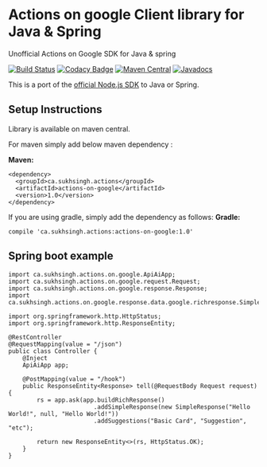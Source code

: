 # Actions on google Client library for Java & Spring
Unofficial Actions on Google SDK for Java & spring

[![Build Status](https://travis-ci.org/sukhvinder1/actions-on-google-java.svg?branch=master)](https://travis-ci.org/sukhvinder1/actions-on-google-java)
[![Codacy Badge](https://api.codacy.com/project/badge/Grade/3ed58fe1ebdc4af19acd3bdb19b39c52)](https://www.codacy.com/app/sukhvinder1/actions-on-google-java?utm_source=github.com&amp;utm_medium=referral&amp;utm_content=sukhvinder1/actions-on-google-java&amp;utm_campaign=Badge_Grade)
[![Maven Central](https://img.shields.io/badge/maven--central-1.0.1-brightgreen.svg)](http://search.maven.org/#artifactdetails%7Cca.sukhsingh.actions%7Cactions-on-google%7C1.0.1%7Cjar)
[![Javadocs](http://javadoc.io/badge/ca.sukhsingh.actions/actions-on-google.svg)](https://actions.sukhsingh.ca/docs/index.html)

This is a port of the [official Node.js SDK](https://github.com/actions-on-google/actions-on-google-nodejs) to Java or Spring.

## Setup Instructions 
Library is available on maven central.


For maven simply add below maven dependency :

__Maven:__

    <dependency>
      <groupId>ca.sukhsingh.actions</groupId>
      <artifactId>actions-on-google</artifactId>
      <version>1.0</version>
    </dependency>


If you are using gradle, simply add the dependency as follows:
__Gradle:__
    
    compile 'ca.sukhsingh.actions:actions-on-google:1.0'

## Spring boot example
    
    import ca.sukhsingh.actions.on.google.ApiAiApp;
    import ca.sukhsingh.actions.on.google.request.Request;
    import ca.sukhsingh.actions.on.google.response.Response;
    import ca.sukhsingh.actions.on.google.response.data.google.richresponse.SimpleResponse;
    
    import org.springframework.http.HttpStatus;
    import org.springframework.http.ResponseEntity;
    
    @RestController
    @RequestMapping(value = "/json")
    public class Controller {
        @Inject
        ApiAiApp app;
        
        @PostMapping(value = "/hook")
        public ResponseEntity<Response> tell(@RequestBody Request request) {
            rs = app.ask(app.buildRichResponse()
                            .addSimpleResponse(new SimpleResponse("Hello World!", null, "Hello World!"))
                            .addSuggestions("Basic Card", "Suggestion", "etc");
                            
            return new ResponseEntity<>(rs, HttpStatus.OK);
        }
    }
